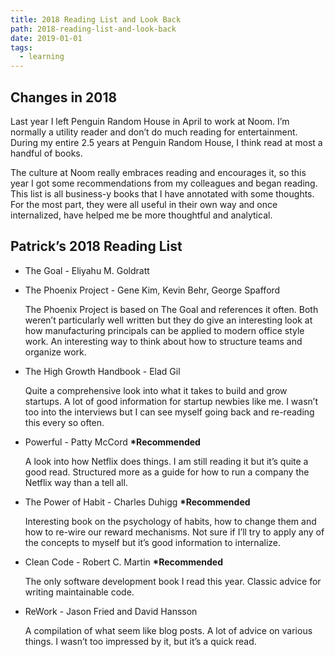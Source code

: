 ```yaml
---
title: 2018 Reading List and Look Back
path: 2018-reading-list-and-look-back
date: 2019-01-01
tags:
  - learning
---
```


## Changes in 2018

Last year I left Penguin Random House in April to work at Noom. I’m normally a utility reader and don’t do much reading for entertainment. During my entire 2.5 years at Penguin Random House, I think read at most a handful of books.

The culture at Noom really embraces reading and encourages it, so this year I got some recommendations from my colleagues and began reading. This list is all business-y books that I have annotated with some thoughts. For the most part, they were all useful in their own way and once internalized, have helped me be more thoughtful and analytical.

## Patrick’s 2018 Reading List

- The Goal - Eliyahu M. Goldratt
- The Phoenix Project - Gene Kim, Kevin Behr, George Spafford

  The Phoenix Project is based on The Goal and references it often. Both weren’t particularly well written but they do give an interesting look at how manufacturing principals can be applied to modern office style work. An interesting way to think about how to structure teams and organize work.

- The High Growth Handbook - Elad Gil

  Quite a comprehensive look into what it takes to build and grow startups. A lot of good information for startup newbies like me. I wasn’t too into the interviews but I can see myself going back and re-reading this every so often.

- Powerful - Patty McCord **\*Recommended**

  A look into how Netflix does things. I am still reading it but it’s quite a good read. Structured more as a guide for how to run a company the Netflix way than a tell all.

- The Power of Habit - Charles Duhigg **\*Recommended**

  Interesting book on the psychology of habits, how to change them and how to re-wire our reward mechanisms. Not sure if I’ll try to apply any of the concepts to myself but it’s good information to internalize.

- Clean Code - Robert C. Martin **\*Recommended**

  The only software development book I read this year. Classic advice for writing maintainable code.

- ReWork - Jason Fried and David Hansson

  A compilation of what seem like blog posts. A lot of advice on various things. I wasn’t too impressed by it, but it’s a quick read.
